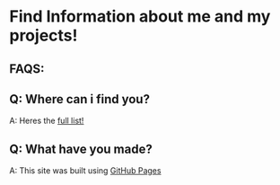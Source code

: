 # Find Information about me and my projects! 

##  FAQS:

## Q: Where can i find you?

A: Heres the [full list!](https://github.com/Algorithm-Axolotl/Who-Is-Algorithm-Axolotl-/blob/main/What%20have%20you%20made%3F)
## Q: What have you made?

A: This site was built using [GitHub Pages](https://github.com/Algorithm-Axolotl/Who-Is-Algorithm-Axolotl-/blob/main/Where%20can%20i%20find%20you%3F)
